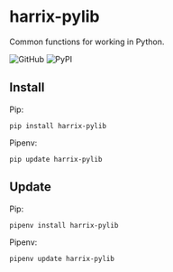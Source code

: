 # harrix-pylib

Common functions for working in Python.

![GitHub](https://img.shields.io/github/license/Harrix/harrix-pylib) ![PyPI](https://img.shields.io/pypi/v/harrix-pylib)

## Install

Pip:

```console
pip install harrix-pylib
```

Pipenv:

```console
pip update harrix-pylib
```

## Update

Pip:

```console
pipenv install harrix-pylib
```

Pipenv:

```console
pipenv update harrix-pylib
```
